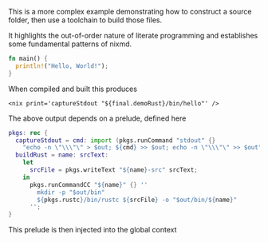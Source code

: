 This is a more complex example demonstrating how to construct a source folder, then use a toolchain to build those files.

It highlights the out-of-order nature of literate programming and establishes some fundamental patterns of nixmd.

```rust
fn main() {
  println!("Hello, World!");
}
```
<let demoRust='buildRust "hello" prev.rust' />

When compiled and built this produces

```
<nix print='captureStdout "${final.demoRust}/bin/hello"' />
```

The above output depends on a prelude, defined here

```nix
pkgs: rec {
  captureStdout = cmd: import (pkgs.runCommand "stdout" {}
    "echo -n \"\\\"\" > $out; ${cmd} >> $out; echo -n \"\\\"\" >> $out");
  buildRust = name: srcText:
    let
      srcFile = pkgs.writeText "${name}-src" srcText;
    in
      pkgs.runCommandCC "${name}" {} ''
        mkdir -p "$out/bin"
        ${pkgs.rustc}/bin/rustc ${srcFile} -o "$out/bin/${name}"
      '';
}
```

This prelude is then injected into the global context

<with
  pkgs='import <nixpkgs> {}'
  prelude='import (pkgs.writeText "helloRustPrelude" prev.nix) pkgs'
  captureStdout='prelude.captureStdout'
  buildRust='prelude.buildRust'
/>
